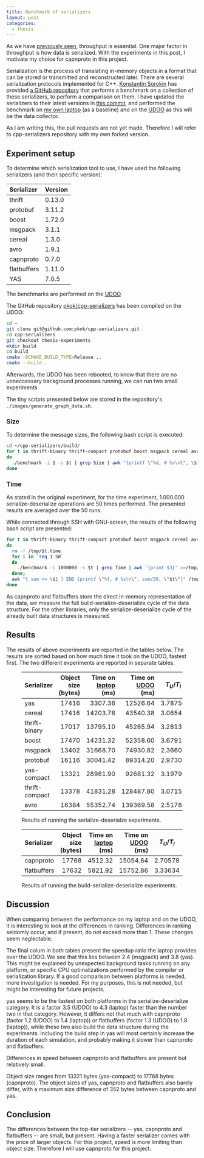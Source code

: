 ```yaml
---
title: Benchmark of serializers
layout: post
categories:
  - thesis
---
```


As we have [previously seen](/2019/03/03/Designing-the-data-collector/), throughput is essential.  One major factor in throughput is how data is serialized.  With the experiments in this post, I motivate my choice for capnproto in this project.

Serialization is the process of translating in-memory objects in a format that can be stored or transmitted and reconstructed later.  There are several serialization protocols implemented for C++.  [Konstantin Sorokin](https://github.com/thekvs) has provided [a GitHub repository](https://github.com/thekvs/cpp-serializers) that performs a benchmark on a collection of these serializers, to perform a comparison on them.  I have updated the serializers to their latest versions in [this commit](https://github.com/pkok/cpp-serializers/tree/thesis-experiments), and performed the benchmark on [my own laptop](/hardware#laptop-lulu) (as a baseline) and on the [UDOO](/hardware#udoo) as this will be the data collector.

As I am writing this, the pull requests are not yet made.  Therefore I will refer to cpp-serializers repository with my own forked version.

## Experiment setup
To determine which serialization tool to use, I have used the following serializers (and their specific version):

| Serializer  | Version |
|:------------|:--------|
| thrift      | 0.13.0  |
| protobuf    | 3.11.2  |
| boost       | 1.72.0  |
| msgpack     | 3.1.1   |
| cereal      | 1.3.0   |
| avro        | 1.9.1   |
| capnproto   | 0.7.0   |
| flatbuffers | 1.11.0  |
| YAS         | 7.0.5   |

The benchmarks are performed on the [UDOO](/hardware#udoo).

The GitHub repository [pkok/cpp-serializers](https://github.com/pkok/cpp-serializers) has been compiled on the UDOO:

```bash
cd ~
git clone git@github.com:pkok/cpp-serializers.git
cd cpp-serializers
git checkout thesis-experiments
mkdir build
cd build
cmake -DCMAKE_BUILD_TYPE=Release ..
cmake --build .
```

Afterwards, the UDOO has been rebooted, to know that there are no unneccessary background processes running, we can run two small experiments

The tiny scripts presented below are stored in the repository's `./images/generate_graph_data.sh`.

### Size
To determine the message sizes, the following bash script is executed:
```bash
cd ~/cpp-serializers/build/
for t in thrift-binary thrift-compact protobuf boost msgpack cereal avro capnproto flatbuffers yas yas-compact;
do
  ./benchmark -i 1 -s $t | grep Size | awk "{printf \"%d, # %s\n\", \$3, \"$t\"}";
done
```

### Time
As stated in the original experiment, for the time experiment, 1.000.000 serialize-deserialize operations are 50 times performed.  The presented results are averaged over the 50 runs.


While connected through SSH with GNU-screen, the results of the following bash script are presented:
```bash
for t in thrift-binary thrift-compact protobuf boost msgpack cereal avro yas yas-compact capnproto flatbuffer;
do
  rm -f /tmp/$t.time
  for i in `seq 1 50`
  do 
    ./benchmark -i 1000000 -s $t | grep Time | awk '{print $3}' >>/tmp/$t.time
  done;
  awk "{ sum += \$1 } END {printf \"%f, # %s\n\", sum/50, \"$t\"}" /tmp/$t.time
done
```

As capnproto and flatbuffers store the direct in-memory representation of the data, we measure the full build-serialize-deserialize cycle of the data structure.  For the other libraries, only the serialize-deserialize cycle of the already built data structures is measured.

## Results

The results of above experiments are reported in the tables below.  The results are sorted based on how much time it took on the UDOO, fastest first.  The two different experiments are reported in separate tables.

<figure>

| Serializer     | Object size (bytes) | Time on [laptop](/hardware#laptop-lulu) (ms) | Time on [UDOO](/hardware#udoo) (ms) | $$T_{U} / T_{l}$$ |
|:---------------|--------------------:|---------------------------------------------:|------------------------------------:|------------------:|
| yas            |               17416 |                                      3307.36 |                            12526.64 |           3.78750 |
| cereal         |               17416 |                                     14203.78 |                            43540.38 |           3.06541 |
| thrift-binary  |               17017 |                                     13795.10 |                            45265.94 |           3.28131 |
| boost          |               17470 |                                     14231.32 |                            52358.60 |           3.67911 |
| msgpack        |               13402 |                                     31668.70 |                            74930.82 |           2.36608 |
| protobuf       |               16116 |                                     30041.42 |                            89314.20 |           2.97304 |
| yas-compact    |               13321 |                                     28981.90 |                            92681.32 |           3.19790 |
| thrift-compact |               13378 |                                     41831.28 |                           128487.80 |           3.07157 |
| avro           |               16384 |                                     55352.74 |                           139369.58 |           2.51784 |

<figcaption>
Results of running the serialize-deserialze experiments.
</figcaption>
</figure>

<figure>

| Serializer     | Object size (bytes) | Time on [laptop](/hardware#laptop-lulu) (ms) | Time on [UDOO](/hardware#udoo) (ms) | $$T_{U} / T_{l}$$ |
|:---------------|--------------------:|---------------------------------------------:|------------------------------------:|------------------:|
| capnproto      |               17768 |                                      4512.32 |                            15054.64 |            2.70578 |
| flatbuffers    |               17632 |                                      5821.92 |                            15752.86 |            3.33634 |

<figcaption>
Results of running the build-serialize-deserialize experiments.
</figcaption>
</figure>

## Discussion
When comparing between the performance on my laptop and on the UDOO, it is interesting to look at the differences in ranking.  Differences in ranking seldomly occur, and if present, do not exceed more than 1. These changes seem neglectable.

The final colum in both tables present the speedup ratio the laptop provides over the UDOO.  We see that this lies between 2.4 (msgpack) and 3.8 (yas).  This might be explained by unexpected background tasks running on any platform, or specific CPU optimalizations performed by the compiler or serialization library. If a good comparison between platforms is needed, more investigation is needed.  For my purposes, this is not needed, but might be interesting for future projects.

yas seems to be the fastest on both platforms in the serialize-deserialize category.  It is a factor 3.5 (UDOO) to 4.3 (laptop) faster than the number two in that category.  However, it differs not that much with capnproto (factor 1.2 (UDOO) to 1.4 (laptop)) or flatbuffers (factor 1.3 (UDOO) to 1.8 (laptop)), while these two also build the data structure during the experiments.  Including the build step in yas will most certainly increase the duration of each simulation, and probably making it slower than capnproto and flatbuffers.

Differences in speed between capnproto and flatbuffers are present but relatively small. 

Object size ranges from 13321 bytes (yas-compact) to 17768 bytes (capnproto).  The object sizes of yas, capnproto and flatbuffers also barely differ, with a maximum size difference of 352 bytes between capnproto and yas.

## Conclusion

The differences between the top-tier serializers -- yas, capnproto and flatbuffers -- are small, but present.  Having a faster serializer comes with the price of larger objects.  For this project, speed is more limiting than object size.  Therefore I will use capnproto for this project.
